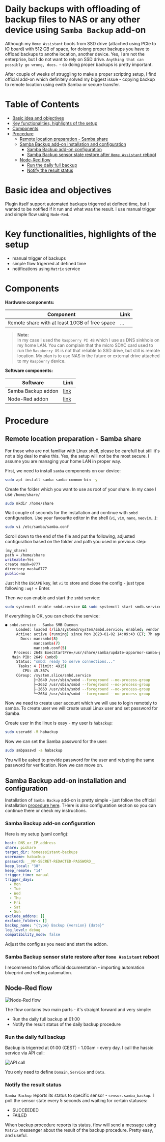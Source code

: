 # Daily backups with offloading of backup files to NAS or any other device using `Samba Backup` add-on

Although my `Home Assistant` boots from SSD drive (attached using PCIe to IO board) with 512 GB of space, for doiong proper backups you have to offload backups to anothe location, another device. Yes, I am not the enterprise, but I do not want to rely on SSD drive. `Anything that can possibly go wrong, does.` - so doing proper backups is pretty important.

After couple of weeks of struggling to make a proper scripting setup, I find official add-on which definitely solved my biggest issue - copying backup to remote location using ewith Samba or secure transfer.

# Table of Contents

- [Basic idea and objectives](#basic-idea-and-objectives)
- [Key functionalities, highlights of the setup](#key-functionalities-highlights-of-the-setup)
- [Components](#components)
- [Procedure](#procedure)
  - [Remote location preparation - Samba share](#remote-location-preparation---samba-share)
  - [Samba Backup add-on installation and configuration](#samba-backup-add-on-installation-and-configuration)
    - [Samba Backup add-on configuration](#samba-backup-add-on-configuration)
    - [Samba Backup sensor state restore after `Home Assistant` reboot](#samba-backup-sensor-state-restore-after-home-assistant-reboot)
  - [Node-Red flow](#node-red-flow)
    - [Run the daily full backup](#run-the-daily-full-backup)
    - [Notify the result status](#notify-the-result-status)


# Basic idea and objectives

Plugin itself support automated backups trigerred at defined time, but I wanted to be notified if it run and what was the result. I use manual trigger and simple flow using `Node-Red`.

# Key functionalities, highlights of the setup

- manual trigger of backups
- simple flow trigerred at defined time
- notifications using `Matrix` service

# Components

**Hardware components:**

| Component | Link |
| --- | --- |
| Remote share with at least 10GB of free space | ... |

>**Note:**<br>In my case I used the `Raspberry PI 4B` which I use as DNS sinkhole on my home LAN. You can complain that the micro SDXC card used to run the `Raspberry OS` is not that reliable to SSD drive, but still is remote location. My plan is to use NAS in the future or external drive attached to my `Raspberry` device.

**Software components:**

| Software | Link |
| --- | --- |
| Samba Backup addon | [link](https://github.com/thomasmauerer/hassio-addons/tree/master/samba-backup) |
| Node-Red addon | [link](https://github.com/hassio-addons/addon-node-red) |

# Procedure

## Remote location preparation - Samba share

For those who are not familiar with LInux shell, please be carefull but still it's not a big deal to make this. Yes, the setup will not be the most secure. I assume you are managing your home LAN in proper way.

First, we need to install `samba` components on our device:

```bash
sudo apt install samba samba-common-bin -y
```

Create the folder which you want to use as root of your share. In my case I use `/home/share/`

```bash
sudo mkdir /home/share
```

Wait couple of seconds for the installation and continue with `smbd` configuration. Use your favourite editor in the shell (`vi`, `vim`, `nano`, `neovim`...):

```bash
sudo vi /etc/samba/samba.conf
```

Scroll down to the end of the file and put the following, adjusted configuration based on the folder and path you used in previous step:

```bash
[my_share]
path = /home/share
writeable=Yes
create mask=0777
directory mask=0777
public=no
```

Just hit the `ESCAPE` key, let `vi` to store and close the config - just type following `:wq!` + Enter. 

Then we can enable and start the `smbd` service:

```bash
sudo systemctl enable smbd.service && sudo systemctl start smdb.service
```

If everything is OK, you can check the service:

```bash
● smbd.service - Samba SMB Daemon
     Loaded: loaded (/lib/systemd/system/smbd.service; enabled; vendor preset: enabled)
     Active: active (running) since Mon 2023-01-02 14:09:43 CET; 7h ago
       Docs: man:smbd(8)
             man:samba(7)
             man:smb.conf(5)
    Process: 2648 ExecStartPre=/usr/share/samba/update-apparmor-samba-profile (code=exited, status=0/SUCCESS)
   Main PID: 2649 (smbd)
     Status: "smbd: ready to serve connections..."
      Tasks: 4 (limit: 4915)
        CPU: 45.367s
     CGroup: /system.slice/smbd.service
             ├─2649 /usr/sbin/smbd --foreground --no-process-group
             ├─2652 /usr/sbin/smbd --foreground --no-process-group
             ├─2653 /usr/sbin/smbd --foreground --no-process-group
             └─2654 /usr/sbin/smbd --foreground --no-process-group
```

Now we need to create user account which we will use to login remotely to samba. To create user we will create usual Linux user and set password for Samba.

Create user in the linux is easy - my user is `habackup`:

```bash
sudo useradd -M habackup
```

Now we can set the Samba password for the user:

```bash
sudo smbpasswd -a habackup
```

You will be asked to provide password for the user and retyping the same password for verification. Now we can move on.

## Samba Backup add-on installation and configuration

Installation of `Samba Backup` add-on is pretty simple - just follow the official installation [procedure here](https://github.com/thomasmauerer/hassio-addons/tree/master/samba-backup#installation). THere is also configuration section so you can continue there or check my instructions.

### Samba Backup add-on configuration

Here is my setup (yaml config):

```yaml
host: DNS_or_IP_address
share: pishare
target_dir: homeassistant-backups
username: habackup
password: __MY-SECRET-REDACTED-PASSWORD__
keep_local: "30"
keep_remote: "14"
trigger_time: manual
trigger_days:
  - Mon
  - Tue
  - Wed
  - Thu
  - Fri
  - Sat
  - Sun
exclude_addons: []
exclude_folders: []
backup_name: "{type} Backup {version} {date}"
log_level: debug
compatibility_mode: false
```

Adjust the config as you need and start the addon.

### Samba Backup sensor state restore after `Home Assistant` reboot

I recommend to follow official documentation - importing automation blueprint and setting automation.

## Node-Red flow

![Node-Red flow](images/node-red-backup-flow.png)

The flow contains two main parts - it's straight forward and very simple:
- Run the daily full backup at 01:00
- Notify the result status of the daily backup procedure

### Run the daily full backup

Backup is trigerred at 01:00 (CEST) - 1.00am - every day. I call the hassio service via API call:

![API call](images/hassio-api.png)

You only need to define `Domain`, `Service` and `Data`. 

### Notify the result status

`Samba Backup` reports its status to specific sensor - `sensor.samba_backup`. I poll the sensor state every 5 seconds and waiting for certain statuses:
- SUCCEEDED
- FAILED

When backup procedure reports its status, flow will send a message using `Matrix` messenger about the result of the backup procedure. Pretty easy, and useful.
